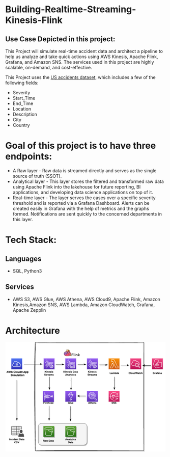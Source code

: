 # Building-Realtime-Streaming-Kinesis-Flink

## Use Case Depicted in this project:

This Project will simulate real-time accident data and architect a pipeline to help us analyze and take quick actions using AWS Kinesis, Apache Flink, Grafana, and Amazon SNS. The services used in this project are highly scalable, on-demand, and cost-effective.

This Project uses the [US accidents dataset](https://www.kaggle.com/datasets/sobhanmoosavi/us-accidents), which includes a few of the following fields: 
- Severity
- Start_Time
- End_Time
- Location
- Description
- City
- Country


# Goal of this project is to have three endpoints:
- A Raw layer - Raw data is streamed directly and serves as the single source of truth (SSOT).
- Analytical layer - This layer stores the filtered and transformed raw data using Apache Flink into the lakehouse for future reporting, BI applications,  and developing data science applications on
top of it.
- Real-time layer - The layer serves the cases over a specific severity threshold and is reported via a Grafana Dashboard.  Alerts can be created easily in Grafana with the help of metrics and the graphs formed. Notifications are sent quickly to the concerned departments in this layer.

# Tech Stack:
## Languages
- SQL, Python3
## Services 
- AWS S3, AWS Glue, AWS Athena, AWS Cloud9, Apache Flink, Amazon Kinesis,Amazon SNS, AWS Lambda, Amazon CloudWatch, Grafana, Apache Zepplin

# Architecture
![Screenshot of a comment on a GitHub issue showing an image, added in the Markdown, of an Octocat smiling and raising a tentacle.](https://github.com/vekr1518/Building-Realtime-Streaming-Kinesis-Flink/blob/main/Architecture.png)

